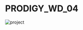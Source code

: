 # PRODIGY_WD_04
![project](https://github.com/keerthikamurugan/PRODIGY_WD_04/assets/113917236/d9e5f4a0-5cc9-4007-bdd3-6b6890bf1c2f)
